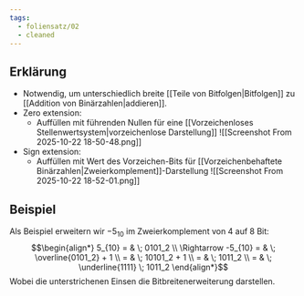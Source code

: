 ```yaml
---
tags:
  - foliensatz/02
  - cleaned
---
```


## Erklärung

- Notwendig, um unterschiedlich breite [[Teile von Bitfolgen|Bitfolgen]] zu [[Addition von Binärzahlen|addieren]].
- Zero extension:
	- Auffüllen mit führenden Nullen für eine [[Vorzeichenloses Stellenwertsystem|vorzeichenlose Darstellung]]
		![[Screenshot From 2025-10-22 18-50-48.png]]
- Sign extension:
	- Auffüllen mit Wert des Vorzeichen-Bits für [[Vorzeichenbehaftete Binärzahlen|Zweierkomplement]]-Darstellung
		![[Screenshot From 2025-10-22 18-52-01.png]]

## Beispiel

Als Beispiel erweitern wir $-5_{10}$ im Zweierkomplement von 4 auf 8 Bit:
$$\begin{align*}
5_{10} = & \; 0101_2 \\
\Rightarrow -5_{10} = & \; \overline{0101_2} + 1 \\
= & \; 10101_2 + 1 \\
= & \; 1011_2 \\
= & \; \underline{1111} \; 1011_2
\end{align*}$$
Wobei die unterstrichenen Einsen die Bitbreitenerweiterung darstellen.